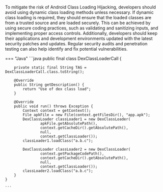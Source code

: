 To mitigate the risk of Android Class Loading Hijacking, developers should avoid using dynamic class loading methods unless necessary. If dynamic class loading is required, they should ensure that the loaded classes are from a trusted source and are loaded securely. This can be achieved by using secure coding practices, such as validating and sanitizing inputs, and implementing proper access controls. Additionally, developers should keep their applications and development environments updated with the latest security patches and updates. Regular security audits and penetration testing can also help identify and fix potential vulnerabilities.

=== "Java"
	```java
	public final class DexClassLoaderCall {
	
	    private static final String TAG = DexClassLoaderCall.class.toString();
	
	    @Override
	    public String getDescription() {
	        return "Use of dex class load";
	    }
	
	    @Override
	    public void run() throws Exception {
	        Context context = getContext(); 
	        File apkFile = new File(context.getFilesDir(), "app.apk");
	        DexClassLoader classLoader1 = new DexClassLoader(
	                apkFile.getAbsolutePath(),
	                context.getCacheDir().getAbsolutePath(),
	                null,
	                context.getClassLoader());
	        classLoader1.loadClass("a.b.c");
	
	        DexClassLoader classLoader2 = new DexClassLoader(
	                context.getPackageCodePath(),
	                context.getCacheDir().getAbsolutePath(),
	                null,
	                context.getClassLoader());
	        classLoader2.loadClass("a.b.c");
	    }
	}
	
	```

